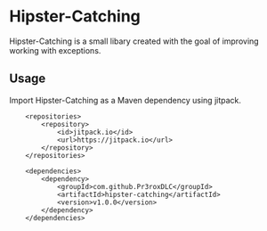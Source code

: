 # Hipster-Catching

Hipster-Catching is a small libary created with the goal of improving working with exceptions.

## Usage

Import Hipster-Catching as a Maven dependency using jitpack.
```
    <repositories>
        <repository>
            <id>jitpack.io</id>
            <url>https://jitpack.io</url>
        </repository>
    </repositories>
    
    <dependencies>
        <dependency>
            <groupId>com.github.Pr3roxDLC</groupId>
            <artifactId>hipster-catching</artifactId>
            <version>v1.0.0</version>
        </dependency>
    </dependencies>
```
